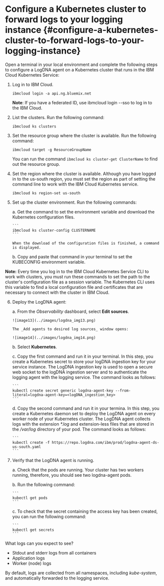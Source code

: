 # Configure a Kubernetes cluster to forward logs to your logging instance {#configure-a-kubernetes-cluster-to-forward-logs-to-your-logging-instance}

Open a terminal in your local environment and complete the following steps to configure a LogDNA agent on a Kubernetes cluster that runs in the IBM Cloud Kubernetes Service:

1.  Log in to IBM Cloud.

    ```
    ibmcloud login -a api.ng.bluemix.net
    ```

    **Note**: If you have a federated ID, use ibmcloud login --sso to log in to the IBM Cloud.

2.  List the clusters. Run the following command:

    ```
    ibmcloud ks clusters
    ```

3.  Set the resource group where the cluster is available. Run the following command:

    ```
    ibmcloud target -g ResourceGroupName
    ```

    You can run the command `ibmcloud ks cluster-get ClusterName` to find out the resource group.

4.  Set the region where the cluster is available. Although you have logged in to the us-south region, you must set the region as part of setting the command line to work with the IBM Cloud Kubernetes service.

    ```
    ibmcloud ks region-set us-south
    ```

5.  Set up the cluster environment. Run the following commands:
    
    a.  Get the command to set the environment variable and download the Kubernetes configuration files.

        ```
        ibmcloud ks cluster-config CLUSTERNAME
        ```

        When the download of the configuration files is finished, a command is displayed.

    b.  Copy and paste that command in your terminal to set the KUBECONFIG environment variable.

**Note:** Every time you log in to the IBM Cloud Kubernetes Service CLI to work with clusters, you must run these commands to set the path to the cluster&#039;s configuration file as a session variable. The Kubernetes CLI uses this variable to find a local configuration file and certificates that are necessary to connect with the cluster in IBM Cloud.

6.  Deploy the LogDNA agent:
    
    a.  From the _Observability_ dashboard, select **Edit sources**.

        ![image13](../images/logdna_img13.png)

        The _Add agents to desired log sources_ window opens:

        ![image14](../images/logdna_img14.png)

    b.  Select **Kubernetes**.

    c.  Copy the first command and run it in your terminal. In this step, you create a Kubernetes secret to store your logDNA ingestion key for your service instance. The LogDNA ingestion key is used to open a secure web socket to the logDNA ingestion server and to authenticate the logging agent with the logging service. The command looks as follows:

        ```
        kubectl create secret generic logdna-agent-key --from-literal=logdna-agent-key=<logDNA_ingestion_key>
        ```

    d.  Copy the second command and run it in your termina. In this step, you create a Kubernetes daemon set to deploy the LogDNA agent on every worker node of your Kubernetes cluster. The LogDNA agent collects logs with the extension _*.log_ and extension-less files that are stored in the _/var/log_ directory of your pod. The command looks as follows:

        ```
        kubectl create -f https://repo.logdna.com/ibm/prod/logdna-agent-ds-us-south.yaml
        ```

7.  Verify that the LogDNA agent is running.
    
    a.  Check that the pods are running. Your cluster has two workers running, therefore, you should see two logdna-agent pods.
    
    b.  Run the following command:

        ```
        kubectl get pods
        ```

    c.  To check that the secret containing the access key has been created, you can run the following command:

        ```
        kubectl get secrets
        ```

What logs can you expect to see?

*   Stdout and stderr logs from all containers
*   Application logs
*   Worker (node) logs

By default, logs are collected from all namespaces, including _kube-system_, and automatically forwarded to the logging service.

